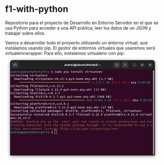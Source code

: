 # f1-with-python
Repositorio para el proyecto de Desarrollo en Entorno Servidor en el que se usa Python para acceder a una API pública, leer los datos de un JSON y trabajar sobre ellos.

Vamos a desarrollar todo el proyecto utilizando un entorno virtual, que instalamos usando pip. El gestor de entornos virtuales que usaremos será virtualenvwrapper.
Para ello, instalamos virtualenv con pip:
![Captura: instalando virtualenv](./assets/Instalando%20virtualenv.png)